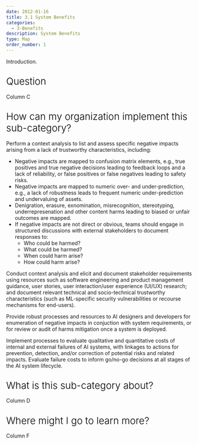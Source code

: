 ```yaml
---
date: 2012-01-16
title: 3.1 System Benefits
categories:
  - 3-Benefits
description: System Benefits
type: Map
order_number: 1
---
```


Introduction.

## <span style="color:black;font-weight:360;font-size:26px">Question</span>

Column C

## <span style="color:black;font-weight:360;font-size:26px">How can my organization implement this sub-category?</span>

Perform a context analysis to list and assess specific negative impacts arising from a lack of trustworthy characteristics, including:

* Negative impacts are mapped to confusion matrix elements, e.g., true positives and true negative decisions leading to feedback loops and a lack of reliability, or false positives or false negatives leading to safety risks.
* Negative impacts are mapped to numeric over- and under-prediction, e.g., a lack of robustness leads to frequent numeric under-prediction and undervaluing of assets.
* Denigration, erasure, exnomination, misrecognition, stereotyping, underrepresenation and other content harms leading to biased or unfair outcomes are mapped.
* If negative impacts are not direct or obvious, teams should engage in structured discussions with external stakeholders to document responses to:
    * Who could be harmed?
    * What could be harmed?
    * When could harm arise?
    * How could harm arise?

Conduct context analysis and elicit and document stakeholder requirements using resources such as software engineering and product management guidance, user stories, user interaction/user experience (UI/UX) research; and document relevant technical and socio-technical trustworthy characteristics (such as ML-specific security vulnerabilities or recourse mechanisms for end-users).

Provide robust processes and resources to AI designers and developers for enumeration of negative impacts in conjuction with system requirements, or for review or audit of harms mitigation once a system is deployed.

Implement processes to evaluate qualitative and quantitative costs of internal and external failures of AI systems, with linkages to actions for prevention, detection, and/or correction of potential risks and related impacts. Evaluate failure costs to inform go/no-go decisions at all stages of the AI system lifecycle.

## <span style="color:black;font-weight:360;font-size:26px">What is this sub-category about?</span>

<!--more-->

Column D

<!--more-->

## <span style="color:black;font-weight:360;font-size:26px">Where might I go to learn more?</span>

<!--more-->

Column F

